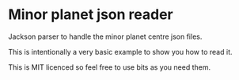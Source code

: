 # Minor planet json reader

Jackson parser to handle the minor planet centre json files.

This is intentionally a very basic example to show you how to read it.

This is MIT licenced so feel free to use bits as you need them.